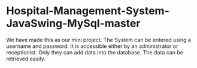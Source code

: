 # Hospital-Management-System-JavaSwing-MySql-master
We have made this as our mini project. The System can be entered using a username and password.  It is accessible either by an administrator or receptionist. Only they can add  data into the database. The data can be retrieved easily. 
